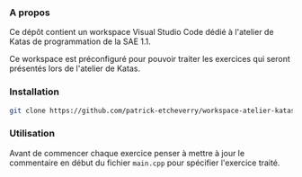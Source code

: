 ### A propos

Ce dépôt contient un workspace Visual Studio Code dédié à l'atelier de Katas de programmation de la SAE 1.1.

Ce workspace est préconfiguré pour pouvoir traiter les exercices qui seront présentés lors de l'atelier de Katas.

### Installation
```bash
git clone https://github.com/patrick-etcheverry/workspace-atelier-katas.git && cd workspace-atelier-katas && rm -rf .git README.md
```

### Utilisation
Avant de commencer chaque exercice penser à mettre à jour le commentaire en début du fichier `main.cpp` pour spécifier l'exercice traité.
